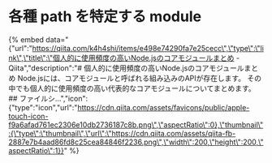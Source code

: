 # 各種 path を特定する module

{% embed data="{\"url\":\"https://qiita.com/k4h4shi/items/e498e74290fa7e25cecc\",\"type\":\"link\",\"title\":\"個人的に使用頻度の高いNode.jsのコアモジュールまとめ - Qiita\",\"description\":\"\# 個人的に使用頻度の高いNode.jsのコアモジュールまとめ Node.jsには、コアモジュールと呼ばれる組み込みのAPIが存在します。 その中でも個人的に使用頻度の高い代表的なコアモジュールについてまとめます。  \#\# ファイルシ...\",\"icon\":{\"type\":\"icon\",\"url\":\"https://cdn.qiita.com/assets/favicons/public/apple-touch-icon-f9a6afad761ec2306e10db2736187c8b.png\",\"aspectRatio\":0},\"thumbnail\":{\"type\":\"thumbnail\",\"url\":\"https://cdn.qiita.com/assets/qiita-fb-2887e7b4aad86fd8c25cea84846f2236.png\",\"width\":200,\"height\":200,\"aspectRatio\":1}}" %}



